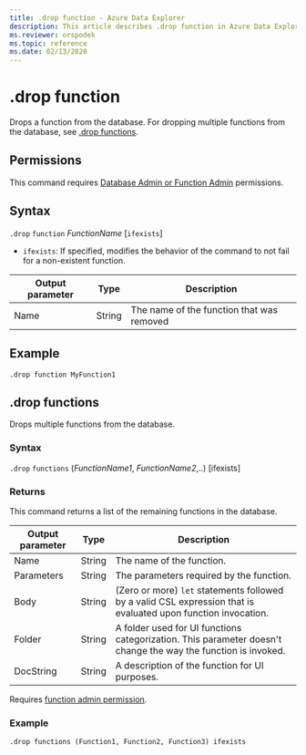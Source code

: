 ```yaml
---
title: .drop function - Azure Data Explorer
description: This article describes .drop function in Azure Data Explorer.
ms.reviewer: orspodek
ms.topic: reference
ms.date: 02/13/2020
---
```

# .drop function

Drops a function from the database.
For dropping multiple functions from the database, see [.drop functions](#drop-functions).

## Permissions

This command requires [Database Admin or Function Admin](access-control/role-based-access-control.md) permissions.

## Syntax

`.drop` `function` *FunctionName* [`ifexists`]

* `ifexists`: If specified, modifies the behavior of the command to
  not fail for a non-existent function.

|Output parameter |Type |Description
|---|---|--- 
|Name  |String |The name of the function that was removed

## Example

```kusto
.drop function MyFunction1
```

## .drop functions

Drops multiple functions from the database.

### Syntax

`.drop` `functions` (*FunctionName1*, *FunctionName2*,..) [ifexists]

### Returns

This command returns a list of the remaining functions in the database.

|Output parameter |Type |Description
|---|---|--- 
|Name  |String |The name of the function. 
|Parameters  |String |The parameters required by the function.
|Body  |String |(Zero or more) `let` statements followed by a valid CSL expression that is evaluated upon function invocation.
|Folder|String|A folder used for UI functions categorization. This parameter doesn't change the way the function is invoked.
|DocString|String|A description of the function for UI purposes.

Requires [function admin permission](./access-control/role-based-access-control.md).

### Example
 
```kusto
.drop functions (Function1, Function2, Function3) ifexists
```
